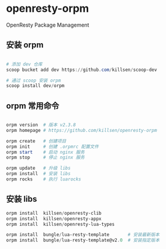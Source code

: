 # openresty-orpm

OpenResty Package Management

## 安装 orpm

```PowerShell

# 添加 dev 仓库
scoop bucket add dev https://github.com/killsen/scoop-dev

# 通过 scoop 安装 orpm
scoop install dev/orpm

```

## orpm 常用命令

```PowerShell

orpm version  # 版本 v2.3.8
orpm homepage # https://github.com/killsen/openresty-orpm

orpm create   # 创建项目
orpm init     # 创建 .orpmrc 配置文件
orpm start    # 启动 nginx 服务
orpm stop     # 停止 nginx 服务

orpm update   # 升级 libs
orpm install  # 安装 libs
orpm rocks    # 执行 luarocks

```

## 安装 libs

```PowerShell
orpm install  killsen/openresty-clib
orpm install  killsen/openresty-appx
orpm install  killsen/openresty-lua-types

orpm install  bungle/lua-resty-template       # 安装最新版本
orpm install  bungle/lua-resty-template@v2.0  # 安装指定版本
```
